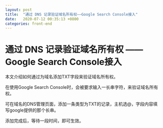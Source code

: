 ```yaml
---
layout: post
title:  "通过 DNS 记录验证域名所有权——Google Search Console接入"
date:   2020-07-12 00:35:13 +0800
categories: front-end
---
```


# 通过 DNS 记录验证域名所有权 ——Google Search Console接入

本文介绍如何通过为域名添加TXT字段来验证域名所有权。

在使用Google Search Console时，会被要求输入一长串字符，来验证域名所有权。

可在域名的DNS管理页面，添加一条类型为TXT的记录，主机选@，字段内容填写google提供的那个长串。

添加完成后，等待一段时间，即可生效。

